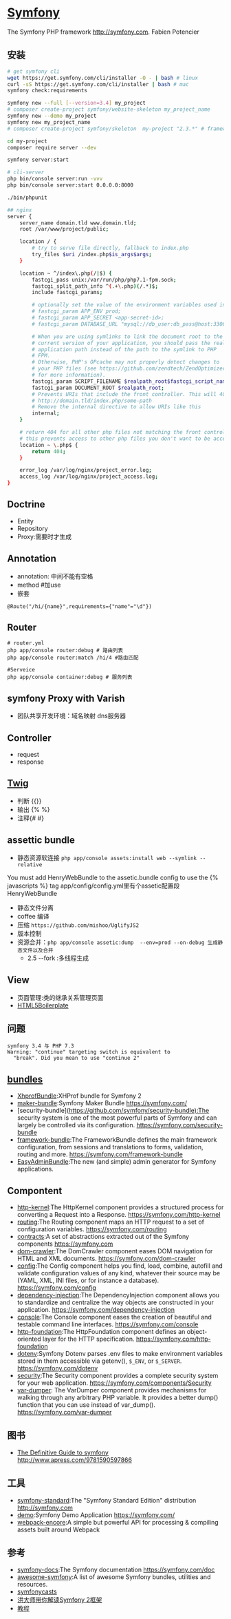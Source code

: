 # [Symfony](https://github.com/symfony/symfony)

The Symfony PHP framework <http://symfony.com>. Fabien Potencier

## 安装

```sh
# get symfony cli
wget https://get.symfony.com/cli/installer -O - | bash # linux
curl -sS https://get.symfony.com/cli/installer | bash # mac
symfony check:requirements

symfony new --full [--version=3.4] my_project
# composer create-project symfony/website-skeleton my_project_name
symfony new --demo my_project
symfony new my_project_name
# composer create-project symfony/skeleton  my-project "2.3.*" # framework-standard-edition

cd my-project
composer require server --dev

symfony server:start

# cli-server
php bin/console server:run -vvv
php bin/console server:start 0.0.0.0:8000

./bin/phpunit

## nginx
server {
    server_name domain.tld www.domain.tld;
    root /var/www/project/public;

    location / {
        # try to serve file directly, fallback to index.php
        try_files $uri /index.php$is_args$args;
    }

    location ~ ^/index\.php(/|$) {
        fastcgi_pass unix:/var/run/php/php7.1-fpm.sock;
        fastcgi_split_path_info ^(.+\.php)(/.*)$;
        include fastcgi_params;

        # optionally set the value of the environment variables used in the application
        # fastcgi_param APP_ENV prod;
        # fastcgi_param APP_SECRET <app-secret-id>;
        # fastcgi_param DATABASE_URL "mysql://db_user:db_pass@host:3306/db_name";

        # When you are using symlinks to link the document root to the
        # current version of your application, you should pass the real
        # application path instead of the path to the symlink to PHP
        # FPM.
        # Otherwise, PHP's OPcache may not properly detect changes to
        # your PHP files (see https://github.com/zendtech/ZendOptimizerPlus/issues/126
        # for more information).
        fastcgi_param SCRIPT_FILENAME $realpath_root$fastcgi_script_name;
        fastcgi_param DOCUMENT_ROOT $realpath_root;
        # Prevents URIs that include the front controller. This will 404:
        # http://domain.tld/index.php/some-path
        # Remove the internal directive to allow URIs like this
        internal;
    }

    # return 404 for all other php files not matching the front controller
    # this prevents access to other php files you don't want to be accessible.
    location ~ \.php$ {
        return 404;
    }

    error_log /var/log/nginx/project_error.log;
    access_log /var/log/nginx/project_access.log;
}
```

## Doctrine

* Entity
* Repository
* Proxy:需要时才生成

## Annotation

* annotation: 中间不能有空格
* method #加use
* 嵌套

```
@Route("/hi/{name}",requirements={"name"="\d"})
```

## Router

```
# router.yml
php app/console router:debug # 路由列表
php app/console router:match /hi/4 #路由匹配

#Serveice
php app/console container:debug # 服务列表
```

## symfony Proxy with Varish

* 团队共享开发环境：域名映射 dns服务器

## Controller

* request
* response

## [Twig](https://twig.symfony.com/)

* 判断  {{}}
* 输出 {% %}
* 注释{# #}

## assettic bundle

* 静态资源软连接 `php app/console assets:install web --symlink --relative`

You must add HenryWebBundle to the assetic.bundle config to use the {% javascripts %} tag
app/config/config.yml里有个assetic配置段  HenryWebBundle

* 静态文件分离
* coffee 编译
* 压缩 `https://github.com/mishoo/UglifyJS2`
* 版本控制
* 资源合并：`php app/console assetic:dump  --env=prod --on-debug 生成静态文件以及合并`
  - 2.5 --fork :多线程生成

## View

* 页面管理:类的继承关系管理页面
* [HTML5Boilerplate](http://www.initializr.com/)

## 问题

```
symfony 3.4 与 PHP 7.3
Warning: "continue" targeting switch is equivalent to
  "break". Did you mean to use "continue 2"
```

## [bundles](http://knpbundles.com/)

* [XhprofBundle](https://github.com/jonaswouters/XhprofBundle):XHProf bundle for Symfony 2
* [maker-bundle](https://github.com/symfony/maker-bundle):Symfony Maker Bundle <https://symfony.com/>
* [security-bundle](<https://github.com/symfony/security-bundle):The> security system is one of the most powerful parts of Symfony and can largely be controlled via its configuration. <https://symfony.com/security-bundle>
* [framework-bundle](https://github.com/symfony/framework-bundle):The FrameworkBundle defines the main framework configuration, from sessions and translations to forms, validation, routing and more. <https://symfony.com/framework-bundle>
* [EasyAdminBundle](https://github.com/EasyCorp/EasyAdminBundle):The new (and simple) admin generator for Symfony applications.

## Compontent

* [http-kernel](https://github.com/symfony/http-kernel):The HttpKernel component provides a structured process for converting a Request into a Response. <https://symfony.com/http-kernel>
* [routing](https://github.com/symfony/routing):The Routing component maps an HTTP request to a set of configuration variables. <https://symfony.com/routing>
* [contracts](https://github.com/symfony/contracts):A set of abstractions extracted out of the Symfony components <https://symfony.com>
* [dom-crawler](https://github.com/symfony/dom-crawler):The DomCrawler component eases DOM navigation for HTML and XML documents. <https://symfony.com/dom-crawler>
* [config](https://github.com/symfony/config):The Config component helps you find, load, combine, autofill and validate configuration values of any kind, whatever their source may be (YAML, XML, INI files, or for instance a database). <https://symfony.com/config>
* [dependency-injection](https://github.com/symfony/dependency-injection):The DependencyInjection component allows you to standardize and centralize the way objects are constructed in your application. <https://symfony.com/dependency-injection>
* [console](https://github.com/symfony/console):The Console component eases the creation of beautiful and testable command line interfaces. <https://symfony.com/console>
* [http-foundation](https://github.com/symfony/http-foundation):The HttpFoundation component defines an object-oriented layer for the HTTP specification. <https://symfony.com/http-foundation>
* [dotenv](https://github.com/symfony/dotenv):Symfony Dotenv parses .env files to make environment variables stored in them accessible via getenv(), `$_ENV`, or `$_SERVER`. <https://symfony.com/dotenv>
* [security](https://github.com/symfony/security):The Security component provides a complete security system for your web application. <https://symfony.com/components/Security>
* [var-dumper](https://github.com/symfony/var-dumper): The VarDumper component provides mechanisms for walking through any arbitrary PHP variable. It provides a better dump() function that you can use instead of var_dump(). <https://symfony.com/var-dumper>

## 图书

* [The Definitive Guide to symfony](https://github.com/Apress/def-guide-to-symfony) <http://www.apress.com/9781590597866>

## 工具

* [symfony-standard](https://github.com/symfony/symfony-standard):The "Symfony Standard Edition" distribution <http://symfony.com>
* [demo](https://github.com/symfony/demo):Symfony Demo Application <https://symfony.com/>
* [webpack-encore](https://github.com/symfony/webpack-encore):A simple but powerful API for processing & compiling assets built around Webpack

## 参考

* [symfony-docs](https://github.com/symfony/symfony-docs):The Symfony documentation <https://symfony.com/doc>
* [awesome-symfony](https://github.com/sitepoint-editors/awesome-symfony):A list of awesome Symfony bundles, utilities and resources.
* [symfonycasts](https://symfonycasts.com/)
* [洪大师带你解读Symfony 2框架](https://www.imooc.com/learn/244)
* [教程](http://www.newlifeclan.com/)
